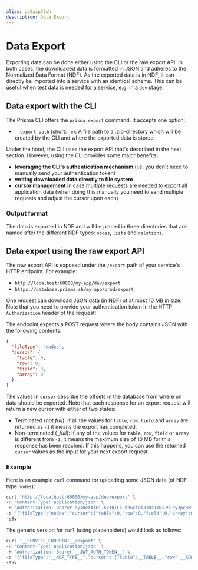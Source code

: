 ```yaml
---
alias: pa0aip3loh
description: Data Export
---
```


# Data Export

Exporting data can be done either using the CLI or the raw export API. In both cases, the downloaded data is formatted in JSON and adheres to the Normalized Data Format (NDF). As the exported data is in NDF, it can directly be imported into a service with an identical schema. This can be useful when test data is needed for a service, e.g. in a `dev` stage.

## Data export with the CLI

The Prisma CLI offers the `prisma export` command. It accepts one option:

- `--export-path` (short: `-e`): A file path to a .zip-directory which will be created by the CLI and where the exported data is stored

Under the hood, the CLI uses the export API that's described in the next section. However, using the CLI provides some major benefits:

- **leveraging the CLI's authentication mechanism** (i.e. you don't need to manually send your authentication token)
- **writing downloaded data directly to file system**
- **cursor management** in case multiple requests are needed to export all application data (when doing this manually you need to send multiple requests and adjust the cursor upon each)

### Output format

The data is exported in NDF and will be placed in three directories that are named after the different NDF types: `nodes`, `lists` and `relations`.

## Data export using the raw export API

The raw export API is exposed under the `/export` path of your service's HTTP endpoint. For example:

- `http://localhost:60000/my-app/dev/export`
- `https://database.prisma.sh/my-app/prod/export`

One request can download JSON data (in NDF) of at most 10 MB in size. Note that you need to provide your authentication token in the HTTP `Authorization` header of the request!

The endpoint expects a POST request where the body contains JSON with the following contents:

```json
{
  "fileType": "nodes",
  "cursor": {
    "table": 0,
    "row": 0,
    "field": 0,
    "array": 0
  }
}
```

The values in `cursor` describe the offsets in the database from where on data should be exported. Note that each response for an export request will return a new cursor with either of two states:

- Terminated (_not full_): If all the values for `table`, `row`, `field` and `array` are returned as `-1` it means the export has completed.
- Non-terminated (__full_): If any of the values for `table`, `row`, `field` or `array` is different from `-1`, it means the maximum size of 10 MB for this response has been reached. If this happens, you can use the returned `cursor` values as the input for your next export request.

### Example

Here is an example `curl` command for uploading some JSON data (of NDF type `nodes`):

```sh
curl 'http://localhost:60000/my-app/dev/export' \
-H 'Content-Type: application/json' \
-H 'Authorization: Bearer eyJ0eXAiOiJKV1QiLCJhbGciOiJIUzI1NiJ9.eyJpc3MiOiJPbmxpbmUgSldUIEJ1aWxkZXIiLCJpYXQiOjE1MTM1OTQzMTEsImV4cCI6MTU0NTEzMDMxMSwiYXVkIjasd3d3LmV4YW1wbGUuY29tIiwic3ViIjoianJvY2tldEBleGFtcGxlLmNvbSIsIkdpdmVuTmFtZSI6IkpvaG5ueSIsIlN1cm5hbWUiOiJSb2NrZXQiLCJFbWFpbCI6Impyb2NrZXRAZXhhbXBsZS5jb20iLCJSb2xlIjpbIk1hbmFnZXIiLCJQcm9qZWN0IEFkbWluaXN0cmF0b3IiXX0.L7DwH7vIfTSmuwfxBI82D64DlgoLBLXOwR5iMjZ_7nI' \
-d '{"fileType":"nodes","cursor":{"table":0,"row":0,"field":0,"array":0}}' \
-sSv
```

The generic version for `curl` (using placeholders) would look as follows:

```sh
curl '__SERVICE_ENDPOINT__/export' \
-H 'Content-Type: application/json' \
-H 'Authorization: Bearer __JWT_AUTH_TOKEN__' \
-d '{"fileType":"__NDF_TYPE__","cursor": {"table":__TABLE__,"row":__ROW__,"field":__FIELD__,"array":__ARRAY__}} }' \
-sSv
```
